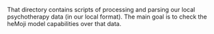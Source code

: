 That directory contains scripts of processing and parsing our local psychotherapy data (in our local format).
The main goal is to check the heMoji model capabilities over that data.